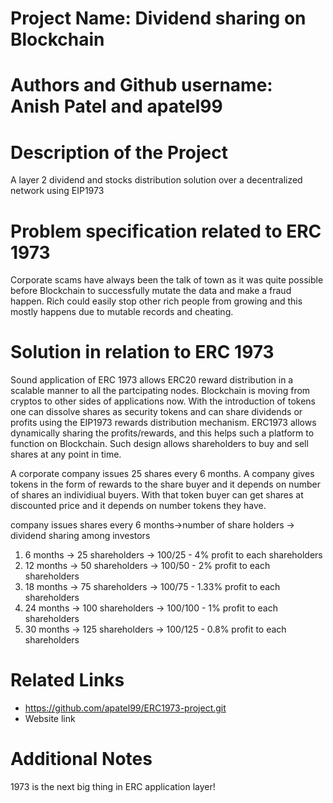  # Project Name: Dividend sharing on Blockchain 

 # Authors and Github username: Anish Patel and apatel99

 # Description of the Project 
 
 A layer 2 dividend and stocks distribution solution over a decentralized network using EIP1973

 # Problem specification related to ERC 1973

 Corporate scams have always been the talk of town as it was quite possible before Blockchain to successfully mutate the data and make a fraud happen. Rich could easily stop other rich people from growing and this mostly happens due to mutable records and cheating.

 # Solution in relation to ERC 1973 
Sound application of ERC 1973 allows ERC20 reward distribution in a scalable manner to all the partcipating nodes. 
Blockchain is moving from cryptos to other sides of applications now. With the introduction of tokens one can dissolve shares as security tokens and can share dividends or profits using the EIP1973 rewards distribution mechanism.
ERC1973 allows dynamically sharing the profits/rewards, and this helps such a platform to function on Blockchain. Such design allows shareholders to buy and sell shares at any point in time.


A corporate company issues 25 shares every 6 months. A company gives tokens in the form of rewards to the share buyer and it depends on number of shares an individiual buyers.
With that token buyer can get shares at discounted price and it depends on number tokens they have.


company issues shares every 6 months->number of share holders -> dividend sharing among investors

1. 6 months -> 25 shareholders -> 100/25 - 4% profit to each shareholders
2. 12 months -> 50 shareholders -> 100/50 - 2% profit to each shareholders
3. 18 months -> 75 shareholders -> 100/75 - 1.33% profit to each shareholders
4. 24 months -> 100 shareholders -> 100/100 - 1% profit to each shareholders
5. 30 months -> 125 shareholders -> 100/125 - 0.8% profit to each shareholders


 
 # Related Links
 
 * https://github.com/apatel99/ERC1973-project.git
 * Website link
 
 # Additional Notes

1973 is the next big thing in ERC application layer!
